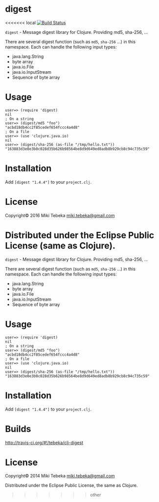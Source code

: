 # digest

<<<<<<< local
[![Build Status](https://travis-ci.org/tebeka/clj-digest.svg?branch=master)](https://travis-ci.org/tebeka/clj-digest)

`digest` - Message digest library for Clojure. Providing md5, sha-256, ...

There are several digest function (such as `md5`, `sha-256` ...) in this
namespace. Each can handle the following input types:

* java.lang.String
* byte array
* java.io.File
* java.io.InputStream
* Sequence of byte array

# Usage

    user=> (require 'digest)
    nil
    ; On a string
    user=> (digest/md5 "foo")
    "acbd18db4cc2f85cedef654fccc4a4d8"
    ; On a file
    user=> (use 'clojure.java.io)
    nil
    user=> (digest/sha-256 (as-file "/tmp/hello.txt"))
    "163883d3e0e3b0c028d35b626b98564be8d9d649ed8adb8b929cb8c94c735c59"

# Installation
Add `[digest "1.4.4"]` to your `project.clj`.

# License
Copyright&copy; 2016 Miki Tebeka <miki.tebeka@gmail.com>

Distributed under the Eclipse Public License (same as Clojure).
=======
`digest` - Message digest library for Clojure. Providing md5, sha-256, ...

There are several digest function (such as `md5`, `sha-256` ...) in this
namespace. Each can handle the following input types:

* java.lang.String
* byte array
* java.io.File
* java.io.InputStream
* Sequence of byte array

# Usage

    user=> (require 'digest)
    nil
    ; On a string
    user=> (digest/md5 "foo")
    "acbd18db4cc2f85cedef654fccc4a4d8"
    ; On a file
    user=> (use 'clojure.java.io)
    nil
    user=> (digest/sha-256 (as-file "/tmp/hello.txt"))
    "163883d3e0e3b0c028d35b626b98564be8d9d649ed8adb8b929cb8c94c735c59"

# Installation
Add `[digest "1.4.4"]` to your `project.clj`.

# Builds
http://travis-ci.org/#!/tebeka/clj-digest

# License
Copyright&copy; 2014 Miki Tebeka <miki.tebeka@gmail.com>

Distributed under the Eclipse Public License, the same as Clojure.
>>>>>>> other

